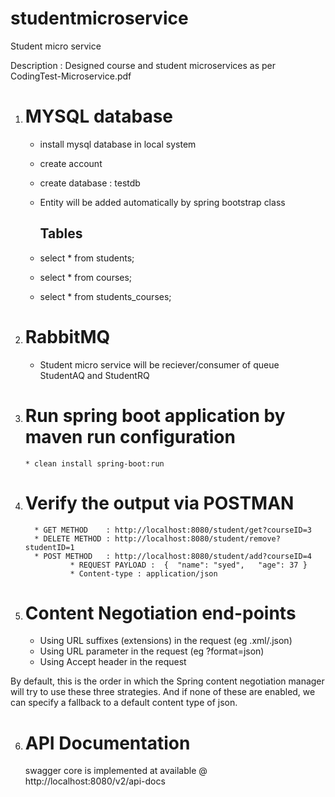 # studentmicroservice
Student micro service

Description : Designed course and student microservices as per CodingTest-Microservice.pdf


1) MYSQL database
   ======================
    * install mysql database in local system
    * create account 
    * create database : testdb    
    * Entity will be added automatically by spring bootstrap class   

      Tables
      -------
     * select * from students;
     * select * from courses;
     * select * from  students_courses;
     
2) RabbitMQ
   =============
    * Student micro service will be reciever/consumer of queue StudentAQ and StudentRQ
  

3) Run spring boot application by maven run configuration
   =========================================================

       * clean install spring-boot:run


4) Verify the output via POSTMAN
   =================================

         * GET METHOD    : http://localhost:8080/student/get?courseID=3
         * DELETE METHOD : http://localhost:8080/student/remove?studentID=1            
         * POST METHOD   : http://localhost:8080/student/add?courseID=4
                 * REQUEST PAYLOAD :  {  "name": "syed",   "age": 37 }
                 * Content-type : application/json

5) Content Negotiation end-points
   ==================================
      * Using URL suffixes (extensions) in the request (eg .xml/.json)
      * Using URL parameter in the request (eg ?format=json)
      * Using Accept header in the request
      
By default, this is the order in which the Spring content negotiation manager will try to use these three strategies. And if none of these are enabled, we can specify a fallback to a default content type of json.

6) API Documentation
   ====================
   swagger core is implemented at available @ http://localhost:8080/v2/api-docs
